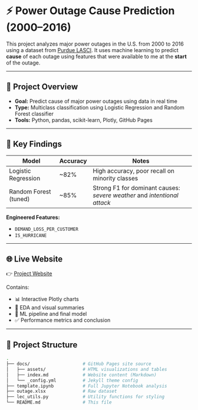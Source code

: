 # ⚡ Power Outage Cause Prediction (2000–2016)

This project analyzes major power outages in the U.S. from 2000 to 2016 using a dataset from [Purdue LASCI](https://engineering.purdue.edu/LASCI/research-data/outages). It uses machine learning to predict **cause** of each outage using features that were available to me at the **start** of the outage.

---

## 📌 Project Overview

- **Goal:** Predict cause of major power outages using data in real time
- **Type:** Multiclass classification using Logistic Regression and Random Forest classifier
- **Tools:** Python, pandas, scikit-learn, Plotly, GitHub Pages

---

## 🧠 Key Findings

| Model                 | Accuracy | Notes |
|----------------------|----------|-------|
| Logistic Regression  | ~82%     | High accuracy, poor recall on minority classes |
| Random Forest (tuned)| ~85%     | Strong F1 for dominant causes: *severe weather* and *intentional attack* |

**Engineered Features:**
- `DEMAND_LOSS_PER_CUSTOMER`
- `IS_HURRICANE`

---

## 🌐 Live Website

👉 [Project Website](https://kalwad.github.io/power-outage-analysis/)

Contains:
- 📊 Interactive Plotly charts
- 🔎 EDA and visual summaries
- 🧠 ML pipeline and final model
- ✅ Performance metrics and conclusion

---

## 📁 Project Structure

```bash
.
├── docs/                    # GitHub Pages site source
│   ├── assets/              # HTML visualizations and tables
│   ├── index.md             # Website content (Markdown)
│   └── _config.yml          # Jekyll theme config
├── template.ipynb           # Full Jupyter Notebook analysis
├── outage.xlsx              # Raw dataset 
├── lec_utils.py             # Utility functions for styling
└── README.md                # This file
